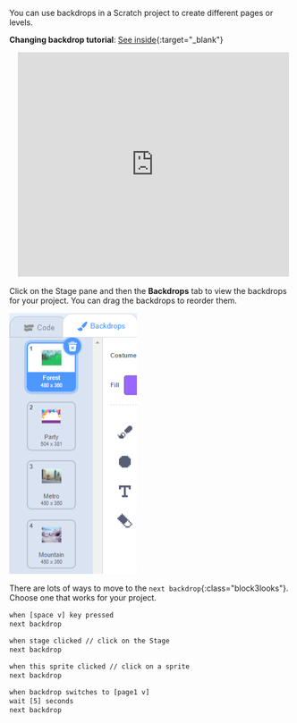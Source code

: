 You can use backdrops in a Scratch project to create different pages or levels.

**Changing backdrop tutorial**: [See inside](https://scratch.mit.edu/projects/498966268/editor){:target="_blank"}
<div class="scratch-preview" style="margin-left: 15px;">
  <iframe allowtransparency="true" width="485" height="402" src="https://scratch.mit.edu/projects/embed/498966268/?autostart=false" frameborder="0"></iframe>
</div>

Click on the Stage pane and then the **Backdrops** tab to view the backdrops for your project. You can drag the backdrops to reorder them.

![The backdrops in order.](images/backdrops-in-order.png)

There are lots of ways to move to the `next backdrop`{:class="block3looks"}. Choose one that works for your project.

```blocks3
when [space v] key pressed
next backdrop
```

```blocks3
when stage clicked // click on the Stage
next backdrop
```

```blocks3
when this sprite clicked // click on a sprite
next backdrop
```

```blocks3
when backdrop switches to [page1 v]
wait [5] seconds
next backdrop
```
